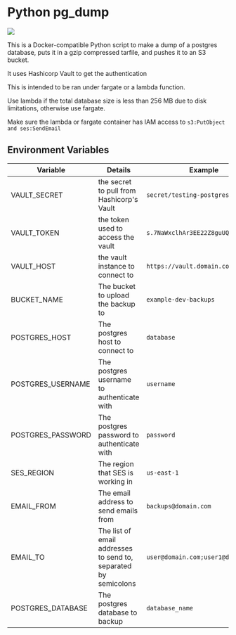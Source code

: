# Python pg_dump

[![](https://images.microbadger.com/badges/image/clevyr/pg_dump-python.svg)](https://microbadger.com/images/clevyr/pg_dump-python "Get your own image badge on microbadger.com")

This is a Docker-compatible Python script to make a dump of a postgres database, puts it in a gzip compressed tarfile, and pushes it to an S3 bucket.

It uses Hashicorp Vault to get the authentication

This is intended to be ran under fargate or a lambda function.

Use lambda if the total database size is less than 256 MB due to disk limitations, otherwise use fargate.

Make sure the lambda or fargate container has IAM access to `s3:PutObject and ses:SendEmail`

## Environment Variables

|     Variable      |                             Details                             |              Example               |
| ----------------- | --------------------------------------------------------------- | ---------------------------------- |
| VAULT_SECRET      | the secret to pull from Hashicorp's Vault                       | `secret/testing-postgres`          |
| VAULT_TOKEN       | the token used to access the vault                              | `s.7NaWxclhAr3EE22Z8guUQXw6`       |
| VAULT_HOST        | the vault instance to connect to                                | `https://vault.domain.com`         |
| BUCKET_NAME       | The bucket to upload the backup to                              | `example-dev-backups`              |
| POSTGRES_HOST     | The postgres host to connect to                                 | `database`                         |
| POSTGRES_USERNAME | The postgres username to authenticate with                      | `username`                         |
| POSTGRES_PASSWORD | The postgres password to authenticate with                      | `password`                         |
| SES_REGION        | The region that SES is working in                               | `us-east-1`                        |
| EMAIL_FROM        | The email address to send emails from                           | `backups@domain.com`               |
| EMAIL_TO          | The list of email addresses to send to, separated by semicolons | `user@domain.com;user1@domain.com` |
| POSTGRES_DATABASE | The postgres database to backup                                 | `database_name`                    |
